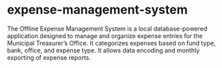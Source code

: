 # expense-management-system
The Offline Expense Management System is a local database-powered application designed to manage and organize expense entries for the Municipal Treasurer’s Office. It categorizes expenses based on fund type, bank, office, and expense type. It allows data encoding and monthly exporting of expense reports.
